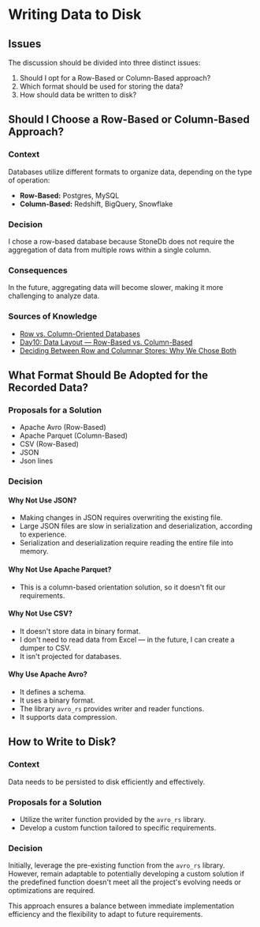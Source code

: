 # Writing Data to Disk

## Issues

The discussion should be divided into three distinct issues:

1. Should I opt for a Row-Based or Column-Based approach?
2. Which format should be used for storing the data?
3. How should data be written to disk?

## Should I Choose a Row-Based or Column-Based Approach?

### Context
Databases utilize different formats to organize data, depending on the type of operation:
- **Row-Based:** Postgres, MySQL
- **Column-Based:** Redshift, BigQuery, Snowflake

### Decision
I chose a row-based database because StoneDb does not require the aggregation of data from multiple rows within a single column.

### Consequences
In the future, aggregating data will become slower, making it more challenging to analyze data.

### Sources of Knowledge
- [Row vs. Column-Oriented Databases](https://dataschool.com/data-modeling-101/row-vs-column-oriented-databases/)
- [Day10: Data Layout — Row-Based vs. Column-Based](https://www.linkedin.com/pulse/day10-data-layout-row-based-vs-column-based-farhan-khan/)
- [Deciding Between Row and Columnar Stores: Why We Chose Both](https://medium.com/bluecore-engineering/deciding-between-row-and-columnar-stores-why-we-chose-both-3a675dab4087)

## What Format Should Be Adopted for the Recorded Data?

### Proposals for a Solution
- Apache Avro (Row-Based)
- Apache Parquet (Column-Based)
- CSV (Row-Based)
- JSON
- Json lines

### Decision
#### Why Not Use JSON?
- Making changes in JSON requires overwriting the existing file.
- Large JSON files are slow in serialization and deserialization, according to experience.
- Serialization and deserialization require reading the entire file into memory.

#### Why Not Use Apache Parquet?
- This is a column-based orientation solution, so it doesn't fit our requirements.

#### Why Not Use CSV?
- It doesn't store data in binary format.
- I don't need to read data from Excel — in the future, I can create a dumper to CSV.
- It isn't projected for databases.

#### Why Use Apache Avro?
- It defines a schema.
- It uses a binary format.
- The library `avro_rs` provides writer and reader functions.
- It supports data compression.

## How to Write to Disk?

### Context
Data needs to be persisted to disk efficiently and effectively.

### Proposals for a Solution
- Utilize the writer function provided by the `avro_rs` library.
- Develop a custom function tailored to specific requirements.

### Decision
Initially, leverage the pre-existing function from the `avro_rs` library. However, remain adaptable to potentially developing a custom solution if the predefined function doesn't meet all the project's evolving needs or optimizations are required.

This approach ensures a balance between immediate implementation efficiency and the flexibility to adapt to future requirements.